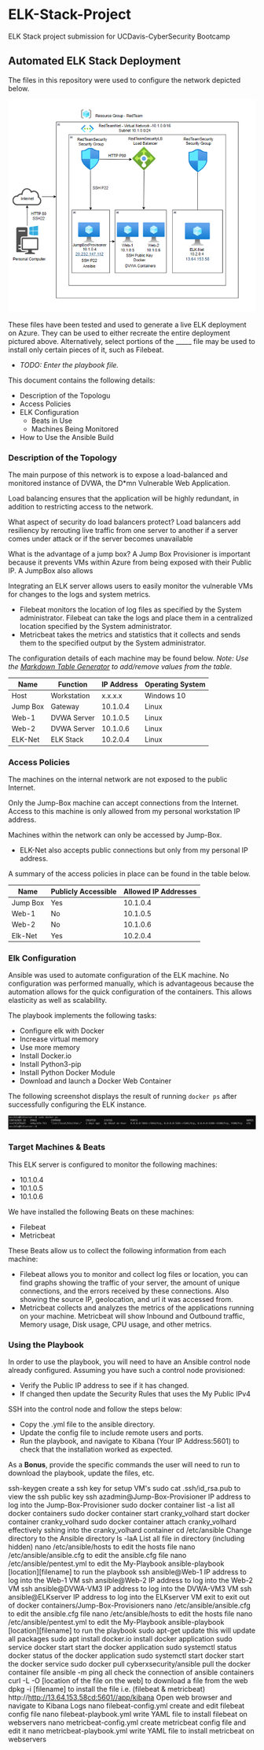 # ELK-Stack-Project
ELK Stack project submission for  UCDavis-CyberSecurity Bootcamp 

## Automated ELK Stack Deployment

The files in this repository were used to configure the network depicted below.

![](Pictures/ELK_Diagram.png)

These files have been tested and used to generate a live ELK deployment on Azure. They can be used to either recreate the entire deployment pictured above. Alternatively, select portions of the _____ file may be used to install only certain pieces of it, such as Filebeat.

  - _TODO: Enter the playbook file._

This document contains the following details:
- Description of the Topologu
- Access Policies
- ELK Configuration
  - Beats in Use
  - Machines Being Monitored
- How to Use the Ansible Build


### Description of the Topology

The main purpose of this network is to expose a load-balanced and monitored instance of DVWA, the D*mn Vulnerable Web Application.

Load balancing ensures that the application will be highly redundant, in addition to restricting access to the network.

What aspect of security do load balancers protect? 
Load balancers add resiliency by rerouting live traffic from one server to another if a server comes under attack or if the server becomes unavailable 

What is the advantage of a jump box?
A Jump Box Provisioner is important because it prevents VMs within Azure from being exposed with their Public IP. A JumpBox also allows 


Integrating an ELK server allows users to easily monitor the vulnerable VMs for changes to the logs and system metrics.
- Filebeat monitors the location of log files as specified by the System administrator. Filebeat can take the logs and place them in a centralized location specified by the System administrator.
- Metricbeat takes the metrics and statistics that it collects and sends them to the specified output by the System administrator. 

The configuration details of each machine may be found below.
_Note: Use the [Markdown Table Generator](http://www.tablesgenerator.com/markdown_tables) to add/remove values from the table_.

| Name     | Function     | IP Address | Operating System |
|----------|--------------|------------|------------------|
| Host     | Workstation  | x.x.x.x    | Windows 10       |
| Jump Box | Gateway 	    | 10.1.0.4   | Linux            |
| Web-1    | DVWA Server  | 10.1.0.5   | Linux            |
| Web-2    | DVWA Server  | 10.1.0.6   | Linux            |
| ELK-Net  | ELK Stack    | 10.2.0.4   | Linux            |

### Access Policies

The machines on the internal network are not exposed to the public Internet. 

Only the Jump-Box machine can accept connections from the Internet. Access to this machine is only allowed from my personal workstation IP address.

Machines within the network can only be accessed by Jump-Box.
- ELK-Net also accepts public connections but only from my personal IP address.

A summary of the access policies in place can be found in the table below.

| Name     | Publicly Accessible | Allowed IP Addresses |
|----------|---------------------|----------------------|
| Jump Box | Yes                 | 10.1.0.4             |
| Web-1    | No                  | 10.1.0.5             |
| Web-2    | No                  | 10.1.0.6             |
| Elk-Net  | Yes                 | 10.2.0.4             |



### Elk Configuration

Ansible was used to automate configuration of the ELK machine. No configuration was performed manually, which is advantageous because the automation allows for the quick configuration of the containers. This allows elasticity as well as scalability. 

The playbook implements the following tasks:
- Configure elk with Docker
- Increase virtual memory
- Use more memory
- Install Docker.io
- Install Python3-pip
- Install Python Docker Module
- Download and launch a Docker Web Container


The following screenshot displays the result of running `docker ps` after successfully configuring the ELK instance.

![](Pictures/docker_ps_output_ELKserver.png)

### Target Machines & Beats
This ELK server is configured to monitor the following machines:
- 10.1.0.4
- 10.1.0.5
- 10.1.0.6

We have installed the following Beats on these machines:
- Filebeat
- Metricbeat

These Beats allow us to collect the following information from each machine:
- Filebeat allows you to monitor and collect log files or location, you can find graphs showing the traffic of your server, the amount of unique connections, and the errors received by these connections. Also showing the source IP, geolocation, and url it was accessed from.
- Metricbeat collects and analyzes the metrics of the applications running on your machine. Metricbeat will show Inbound and Outbound traffic, Memory usage, Disk usage, CPU usage, and other metrics.

### Using the Playbook
In order to use the playbook, you will need to have an Ansible control node already configured. Assuming you have such a control node provisioned:
- Verify the Public IP address to see if it has changed.
- If changed then update the Security Rules that uses the My Public IPv4 

SSH into the control node and follow the steps below:
- Copy the .yml file to the ansible directory.
- Update the config file to include remote users and ports.
- Run the playbook, and navigate to Kibana (Your IP Address:5601) to check that the installation worked as expected.

As a **Bonus**, provide the specific commands the user will need to run to download the playbook, update the files, etc.

ssh-keygen	create a ssh key for setup VM's
sudo cat .ssh/id_rsa.pub	to view the ssh public key
ssh azadmin@Jump-Box-Provisioner IP address	to log into the Jump-Box-Provisioner
sudo docker container list -a	list all docker containers
sudo docker container start cranky_volhard	start docker container cranky_volhard
sudo docker container attach cranky_volhard	effectively sshing into the cranky_volhard container
cd /etc/ansible	  Change directory to the Ansible directory
ls -laA	   List all file in directory (including hidden)
nano /etc/ansible/hosts	to edit the hosts file
nano /etc/ansible/ansible.cfg	to edit the ansible.cfg file
nano /etc/ansible/pentest.yml	to edit the My-Playbook
ansible-playbook [location][filename]	to run the playbook
ssh ansible@Web-1 IP address	to log into the Web-1 VM
ssh ansible@Web-2 IP address	to log into the Web-2 VM
ssh ansible@DVWA-VM3 IP address	to log into the DVWA-VM3 VM
ssh ansible@ELKserver IP address	to log into the ELKserver VM
exit	to exit out of docker containers/Jump-Box-Provisioners
nano /etc/ansible/ansible.cfg	to edit the ansible.cfg file
nano /etc/ansible/hosts	to edit the hosts file
nano /etc/ansible/pentest.yml	to edit the My-Playbook
ansible-playbook [location][filename]	to run the playbook
sudo apt-get update	this will update all packages
sudo apt install docker.io	install docker application
sudo service docker start	start the docker application
sudo systemctl status docker	status of the docker application
sudo systemctl start docker	start the docker service
sudo docker pull cyberxsecurity/ansible	pull the docker container file
ansible -m ping all	check the connection of ansible containers
curl -L -O [location of the file on the web]	to download a file from the web
dpkg -i [filename]	to install the file i.e. (filebeat & metricbeat)
http://http://13.64.153.58cd:5601//app/kibana	Open web browser and navigate to Kibana Logs
nano filebeat-config.yml	create and edit filebeat config file
nano filebeat-playbook.yml	write YAML file to install filebeat on webservers
nano metricbeat-config.yml	create metricbeat config file and edit it
nano metricbeat-playbook.yml	write YAML file to install metricbeat on webservers
